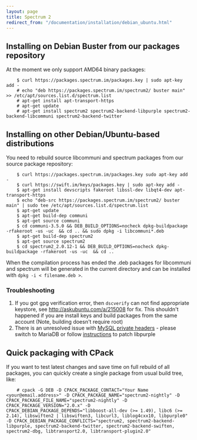```yaml
---
layout: page
title: Spectrum 2
redirect_from: "/documentation/installation/debian_ubuntu.html"
---
```


## Installing on Debian Buster from our packages repository

At the moment we only support AMD64 binary packages:

        $ curl https://packages.spectrum.im/packages.key | sudo apt-key add -
        # echo "deb https://packages.spectrum.im/spectrum2/ buster main" >> /etc/apt/sources.list.d/spectrum.list
        # apt-get install apt-transport-https
        # apt-get update 
        # apt-get install spectrum2 spectrum2-backend-libpurple spectrum2-backend-libcommuni spectrum2-backend-twitter


## Installing on other Debian/Ubuntu-based distributions

You need to rebuild source libcommuni and spectrum packages from our source package repository:

        $ curl https://packages.spectrum.im/packages.key sudo apt-key add -
        $ curl https://swift.im/keys/packages.key | sudo apt-key add -
        $ apt-get install devscripts fakeroot libssl-dev libqt4-dev apt-transport-https
        $ echo "deb-src https://packages.spectrum.im/spectrum2/ buster main" | sudo tee /etc/apt/sources.list.d/spectrum.list
        $ apt-get update
        $ apt-get build-dep communi
        $ apt-get source communi
        $ cd communi-3.5.0 && DEB_BUILD_OPTIONS=nocheck dpkg-buildpackage -rfakeroot -us -uc  && cd .. && sudo dpkg -i libcommuni*.deb
        $ apt-get build-dep spectrum2
        $ apt-get source spectrum2
        $ cd spectrum2_2.0.12-1 && DEB_BUILD_OPTIONS=nocheck dpkg-buildpackage -rfakeroot -us -uc  && cd ..

When the compilation process has ended the .deb packages for libcommuni and spectrum will be generated in the current directory and can be installed with `dpkg -i < filename.deb >`.

### Troubleshooting
1. If you got gpg verification error, then `dscverify` can not find appropriate keystore, see http://askubuntu.com/a/215008 for fix. This shouldn't happened if you are install keys and build packages from the same account (Note, building doesn't require root)
2. There is an unresolved issue with [MySQL private headers](https://github.com/SpectrumIM/spectrum2/issues/150) - please switch to MariaDB or follow [instructions](https://github.com/SpectrumIM/spectrum2/issues/150#issuecomment-273991724) to patch libpurple

## Quick packaging with CPack

If you want to test latest changes and save time on full rebuild of all packages, you can quickly create a single package from usual build tree, like:

        # cpack -G DEB -D CPACK_PACKAGE_CONTACT="Your Name <your@email.address>" -D CPACK_PACKAGE_NAME="spectrum2-nightly" -D CPACK_PACKAGE_FILE_NAME="spectrum2-nightly" -D CPACK_PACKAGE_VERSION="2.0.x" -D CPACK_DEBIAN_PACKAGE_DEPENDS="libboost-all-dev (>= 1.49), libc6 (>= 2.14), libswiften2 | libswiften3, libcurl3, liblog4cxx10, libpurple0" -D CPACK_DEBIAN_PACKAGE_CONFLICTS="spectrum2, spectrum2-backend-libpurple, spectrum2-backend-twitter, spectrum2-backend-swiften, spectrum2-dbg, libtransport2.0, libtransport-plugin2.0"

